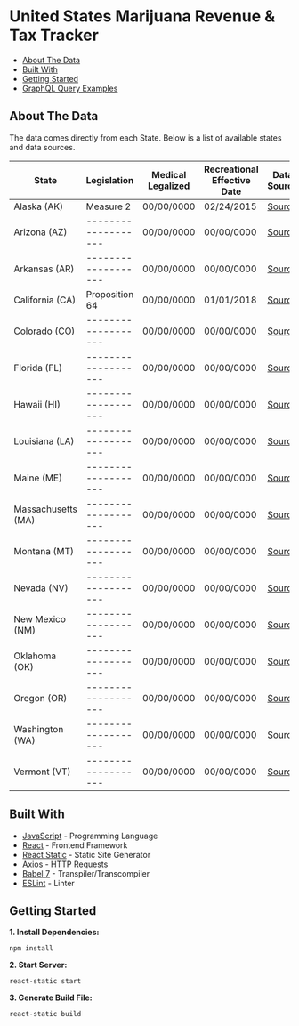 # United States Marijuana Revenue & Tax Tracker
*  [About The Data](#about-the-data)
*  [Built With](#built-with)
*  [Getting Started](#getting-started)
*  [GraphQL Query Examples](#graphql-query-examples)

## About The Data
The data comes directly from each State. Below is a list of available states and data sources.

| State              | Legislation         | Medical Legalized | Recreational Effective Date | Data Source                      |
| -------------------| ------------------- | ----------------- | --------------------------- | -----------------
| Alaska (AK)        | Measure 2           | 00/00/0000        | 02/24/2015                  | [Source](http://tax.alaska.gov/programs/programs/reports/Index.aspx)
| Arizona (AZ)       | ------------------- | 00/00/0000        | 00/00/0000                  | [Source]()
| Arkansas (AR)      | ------------------- | 00/00/0000        | 00/00/0000                  | [Source]()
| California (CA)    | Proposition 64      | 00/00/0000        | 01/01/2018                  | [Source]()
| Colorado (CO)      | ------------------- | 00/00/0000        | 00/00/0000                  | [Source](https://www.colorado.gov/pacific/revenue/colorado-marijuana-tax-data)
| Florida (FL)       | ------------------- | 00/00/0000        | 00/00/0000                  | [Source]()
| Hawaii (HI)        | ------------------- | 00/00/0000        | 00/00/0000                  | [Source]()
| Louisiana (LA)     | ------------------- | 00/00/0000        | 00/00/0000                  | [Source]()
| Maine (ME)         | ------------------- | 00/00/0000        | 00/00/0000                  | [Source]()
| Massachusetts (MA) | ------------------- | 00/00/0000        | 00/00/0000                  | [Source]()
| Montana (MT)       | ------------------- | 00/00/0000        | 00/00/0000                  | [Source]()
| Nevada (NV)        | ------------------- | 00/00/0000        | 00/00/0000                  | [Source](https://tax.nv.gov/Publications/Marijuana_Statistics_and_Reports/)
| New Mexico (NM)    | ------------------- | 00/00/0000        | 00/00/0000                  | [Source]()
| Oklahoma (OK)      |-------------------  | 00/00/0000        | 00/00/0000                  | [Source]()
| Oregon (OR)        | ------------------- | 00/00/0000        | 00/00/0000                  | [Source](https://www.oregon.gov/DOR/programs/gov-research/Pages/research-marijuana.aspx)
| Washington (WA)    | ------------------- | 00/00/0000        | 00/00/0000                  | [Source](https://lcb.wa.gov/about/annual-report)
| Vermont (VT)       | ------------------- | 00/00/0000        | 00/00/0000                  | [Source]()

## Built With
* [JavaScript](https://developer.mozilla.org/en-US/docs/Web/JavaScript) - Programming Language
* [React](https://reactjs.org) - Frontend Framework
* [React Static](https://react-static.js.org) - Static Site Generator
* [Axios](https://www.npmjs.com/package/axios) - HTTP Requests
* [Babel 7](https://babeljs.io) - Transpiler/Transcompiler
* [ESLint](https://eslint.org) - Linter

## Getting Started
**1. Install Dependencies:**
```
npm install
```

**2. Start Server:**
```
react-static start
```

**3. Generate Build File:**
```
react-static build
```